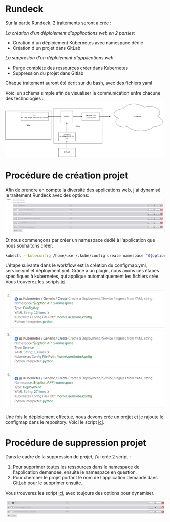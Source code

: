 # Rundeck

Sur la partie Rundeck, 2 traitements seront a crée :

*La création d'un déploiement d'applications web en 2 parties:*
- Création d'un déploiement Kubernetes avec namespace dédié
- Création d'un projet dans GitLab

*La suppresion d'un déploiement d'applications web*
- Purge complète des ressources créer dans Kubernetes
- Suppression du projet dans Gitlab

Chaque traitement auront été écrit sur du bash, avec des fichiers yaml

Voici un schéma simple afin de visualiser la communication entre chacune des technologies :
![](../src/schemasimple.png)

# Procédure de création projet

Afin de prendre en compte la diversité des applications web, j'ai dynamisé le traitement Rundeck avec des options:
![](../src/optioncreate.png)

Et nous commençons par créer un namespace dédié à l'application que nous souhaitons créer:

```bash
kubectl --kubeconfig /home/user/.kube/config create namespace "${option.APP}-namespace"
```

L'étape suivante dans le workflow est la création du configmap.yml, service.yml et déployment.yml.
Grâce à un plugin, nous avons ces étapes spécifiques à kubernetes, qui applique automatiquement les fichiers crée.
Vous trouverez les scripts [ici](CreateKube).

![alt text](../src/createkube.png)

Une fois le déploiement effectué, nous devons crée un projet et je rajoute le configmap dans le repository. Voici le script [ici](CreateKube/CreateProjectGit.sh).

# Procédure de suppression projet

Dans le cadre de la suppression de projet, j'ai crée 2 script :
1. Pour supprimer toutes les ressources dans le namespace de l'application demandée, ensuite le namespace en question.
2. Pour chercher le projet portant le nom de l'application demandé dans GitLab pour le supprimer ensuite.

Vous trouverez les script [ici](DeleteKube), avec toujours des options pour dynamiser.

![alt text](../src/optiondelete.png)